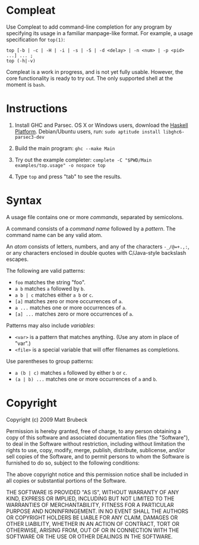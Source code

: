 Compleat
========

Use Compleat to add command-line completion for any program by specifying its
usage in a familiar manpage-like format.  For example, a usage specification
for `top(1)`:

    top [-b | -c | -H | -i | -s | -S | -d <delay> | -n <num> | -p <pid> ...] ... ;
    top (-h|-v)

Compleat is a work in progress, and is not yet fully usable.  However, the
core functionality is ready to try out.  The only supported shell at the
moment is `bash`.

Instructions
============

1. Install GHC and Parsec.  OS X or Windows users, download the [Haskell
   Platform][1].  Debian/Ubuntu users, run: `sudo aptitude install
   libghc6-parsec3-dev`

2. Build the main program: `ghc --make Main`

3. Try out the example completer: `complete -C "$PWD/Main examples/top.usage"
   -o nospace top`

4. Type `top` and press "tab" to see the results.

[1]: http://hackage.haskell.org/platform/

Syntax
======

A usage file contains one or more *commands*, separated by semicolons.

A command consists of a *command name* followed by a *pattern*.  The command name
can be any valid atom.

An *atom* consists of letters, numbers, and any of the characters `-_/@=+.,:`,
or any characters enclosed in double quotes with C/Java-style backslash escapes.

The following are valid patterns:

* `foo` matches the string "foo".
* `a b` matches `a` followed by `b`.
* `a b | c` matches either `a b` or `c`.
* `[a]` matches zero or more occurrences of `a`.
* `a ...` matches one or more occurrences of `a`.
* `[a] ...` matches zero or more occurrences of `a`.

Patterns may also include *variables*:

* `<var>` is a pattern that matches anything.  (Use any atom in place of "var".)
* `<file>` is a special variable that will offer filenames as completions.

Use parentheses to group patterns:

* `a (b | c)` matches `a` followed by either `b` or `c`.
* `(a | b) ...` matches one or more occurrences of `a` and `b`. 

Copyright
=========

Copyright (c) 2009 Matt Brubeck

Permission is hereby granted, free of charge, to any person
obtaining a copy of this software and associated documentation
files (the "Software"), to deal in the Software without
restriction, including without limitation the rights to use,
copy, modify, merge, publish, distribute, sublicense, and/or sell
copies of the Software, and to permit persons to whom the
Software is furnished to do so, subject to the following
conditions:

The above copyright notice and this permission notice shall be
included in all copies or substantial portions of the Software.

THE SOFTWARE IS PROVIDED "AS IS", WITHOUT WARRANTY OF ANY KIND,
EXPRESS OR IMPLIED, INCLUDING BUT NOT LIMITED TO THE WARRANTIES
OF MERCHANTABILITY, FITNESS FOR A PARTICULAR PURPOSE AND
NONINFRINGEMENT. IN NO EVENT SHALL THE AUTHORS OR COPYRIGHT
HOLDERS BE LIABLE FOR ANY CLAIM, DAMAGES OR OTHER LIABILITY,
WHETHER IN AN ACTION OF CONTRACT, TORT OR OTHERWISE, ARISING
FROM, OUT OF OR IN CONNECTION WITH THE SOFTWARE OR THE USE OR
OTHER DEALINGS IN THE SOFTWARE.

